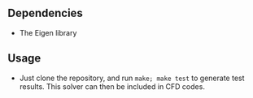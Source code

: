 ## Dependencies

* The Eigen library

## Usage

* Just clone the repository, and run ```make; make test``` to generate test results. This solver can then be included in CFD codes.
